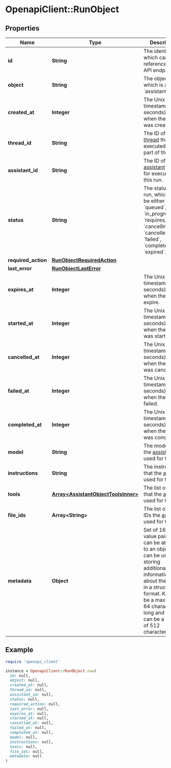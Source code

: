 # OpenapiClient::RunObject

## Properties

| Name | Type | Description | Notes |
| ---- | ---- | ----------- | ----- |
| **id** | **String** | The identifier, which can be referenced in API endpoints. |  |
| **object** | **String** | The object type, which is always &#x60;assistant.run&#x60;. |  |
| **created_at** | **Integer** | The Unix timestamp (in seconds) for when the run was created. |  |
| **thread_id** | **String** | The ID of the [thread](/docs/api-reference/threads) that was executed on as a part of this run. |  |
| **assistant_id** | **String** | The ID of the [assistant](/docs/api-reference/assistants) used for execution of this run. |  |
| **status** | **String** | The status of the run, which can be either &#x60;queued&#x60;, &#x60;in_progress&#x60;, &#x60;requires_action&#x60;, &#x60;cancelling&#x60;, &#x60;cancelled&#x60;, &#x60;failed&#x60;, &#x60;completed&#x60;, or &#x60;expired&#x60;. |  |
| **required_action** | [**RunObjectRequiredAction**](RunObjectRequiredAction.md) |  |  |
| **last_error** | [**RunObjectLastError**](RunObjectLastError.md) |  |  |
| **expires_at** | **Integer** | The Unix timestamp (in seconds) for when the run will expire. |  |
| **started_at** | **Integer** | The Unix timestamp (in seconds) for when the run was started. |  |
| **cancelled_at** | **Integer** | The Unix timestamp (in seconds) for when the run was cancelled. |  |
| **failed_at** | **Integer** | The Unix timestamp (in seconds) for when the run failed. |  |
| **completed_at** | **Integer** | The Unix timestamp (in seconds) for when the run was completed. |  |
| **model** | **String** | The model that the [assistant](/docs/api-reference/assistants) used for this run. |  |
| **instructions** | **String** | The instructions that the [assistant](/docs/api-reference/assistants) used for this run. |  |
| **tools** | [**Array&lt;AssistantObjectToolsInner&gt;**](AssistantObjectToolsInner.md) | The list of tools that the [assistant](/docs/api-reference/assistants) used for this run. |  |
| **file_ids** | **Array&lt;String&gt;** | The list of [File](/docs/api-reference/files) IDs the [assistant](/docs/api-reference/assistants) used for this run. |  |
| **metadata** | **Object** | Set of 16 key-value pairs that can be attached to an object. This can be useful for storing additional information about the object in a structured format. Keys can be a maximum of 64 characters long and values can be a maxium of 512 characters long.  |  |

## Example

```ruby
require 'openapi_client'

instance = OpenapiClient::RunObject.new(
  id: null,
  object: null,
  created_at: null,
  thread_id: null,
  assistant_id: null,
  status: null,
  required_action: null,
  last_error: null,
  expires_at: null,
  started_at: null,
  cancelled_at: null,
  failed_at: null,
  completed_at: null,
  model: null,
  instructions: null,
  tools: null,
  file_ids: null,
  metadata: null
)
```

